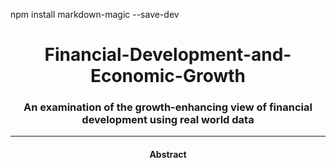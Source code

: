npm install markdown-magic --save-dev

<h1 align="center"> Financial-Development-and-Economic-Growth </h1>

<h3 align="center"> An examination of the growth-enhancing view of financial development using real world data </h3>
<hr />

<h4 align="center"> Abstract </h4>
